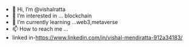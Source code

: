 - 👋 Hi, I’m @vishalratta
- 👀 I’m interested in ... blockchain
- 🌱 I’m currently learning ...web3,metaverse
- 📫 How to reach me ...
- linked in-https://www.linkedin.com/in/vishal-mendiratta-912a34183/

<!---
vishalratta/vishalratta is a ✨ special ✨ repository because its `README.md` (this file) appears on your GitHub profile.
You can click the Preview link to take a look at your changes.
--->
